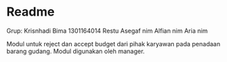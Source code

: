 # Readme
Grup:
Krisnhadi Bima 1301164014 
Restu Asegaf nim 
Alfian nim 
Aria nim 

Modul untuk reject dan accept budget dari pihak karyawan pada penadaan barang gudang. Modul digunakan oleh manager.
